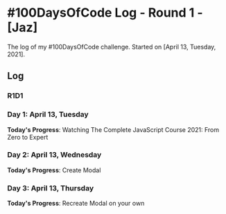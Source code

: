 # #100DaysOfCode Log - Round 1 - [Jaz]

The log of my #100DaysOfCode challenge. Started on [April 13, Tuesday, 2021].

## Log

### R1D1
### Day 1: April 13, Tuesday
**Today's Progress**: Watching The Complete JavaScript Course 2021: From Zero to Expert

### Day 2: April 13, Wednesday
**Today's Progress**: Create Modal

### Day 3: April 13, Thursday
**Today's Progress**: Recreate Modal on your own
